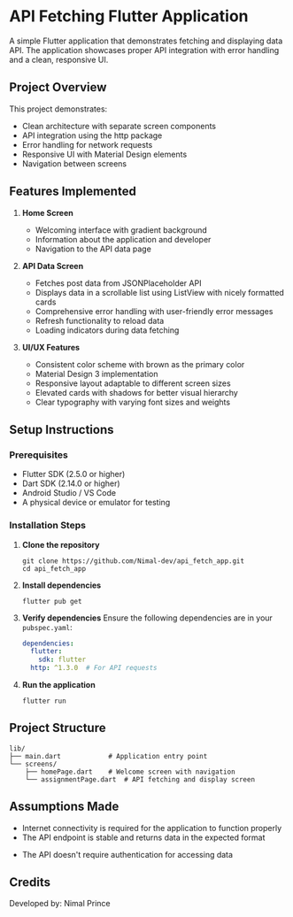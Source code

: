 # API Fetching Flutter Application

A simple Flutter application that demonstrates fetching and displaying data API. The application showcases proper API integration with error handling and a clean, responsive UI.

## Project Overview

This project demonstrates:
- Clean architecture with separate screen components
- API integration using the http package
- Error handling for network requests
- Responsive UI with Material Design elements
- Navigation between screens

## Features Implemented

1. **Home Screen**
   - Welcoming interface with gradient background
   - Information about the application and developer
   - Navigation to the API data page

2. **API Data Screen**
   - Fetches post data from JSONPlaceholder API
   - Displays data in a scrollable list using ListView with nicely formatted cards
   - Comprehensive error handling with user-friendly error messages
   - Refresh functionality to reload data
   - Loading indicators during data fetching

3. **UI/UX Features**
   - Consistent color scheme with brown as the primary color
   - Material Design 3 implementation
   - Responsive layout adaptable to different screen sizes
   - Elevated cards with shadows for better visual hierarchy
   - Clear typography with varying font sizes and weights

## Setup Instructions

### Prerequisites
- Flutter SDK (2.5.0 or higher)
- Dart SDK (2.14.0 or higher)
- Android Studio / VS Code
- A physical device or emulator for testing

### Installation Steps

1. **Clone the repository**
   ```
   git clone https://github.com/Nimal-dev/api_fetch_app.git
   cd api_fetch_app
   ```

2. **Install dependencies**
   ```
   flutter pub get
   ```

3. **Verify dependencies**
   Ensure the following dependencies are in your `pubspec.yaml`:
   ```yaml
   dependencies:
     flutter:
       sdk: flutter
     http: ^1.3.0  # For API requests
   ```

4. **Run the application**
   ```
   flutter run
   ```

## Project Structure

```
lib/
├── main.dart            # Application entry point
└── screens/
    ├── homePage.dart    # Welcome screen with navigation
    └── assignmentPage.dart  # API fetching and display screen
```

## Assumptions Made

- Internet connectivity is required for the application to function properly
- The API endpoint is stable and returns data in the expected format
<!-- - The application is designed for portrait mode on mobile devices -->
- The API doesn't require authentication for accessing data

## Credits

Developed by: Nimal Prince